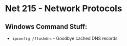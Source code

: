 # Net 215 - Network Protocols

## Windows Command Stuff:
* `ipconfig /flushdns` - Goodbye cached DNS records